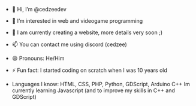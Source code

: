 - 👋 Hi, I’m @cedzeedev
- 👀 I’m interested in web and videogame programming
- 🌱 I am currently creating a website, more details very soon ;)
- 📫 You can contact me using discord (cedzee)
- 😄 Pronouns: He/Him
- ⚡ Fun fact: I started coding on scratch when I was 10 years old

- Languages ​​I know:
  HTML, CSS, PHP, Python, GDScript, Arduino C++
  Im currently learning Javascript (and to improve my skills in C++ and GDScript)
